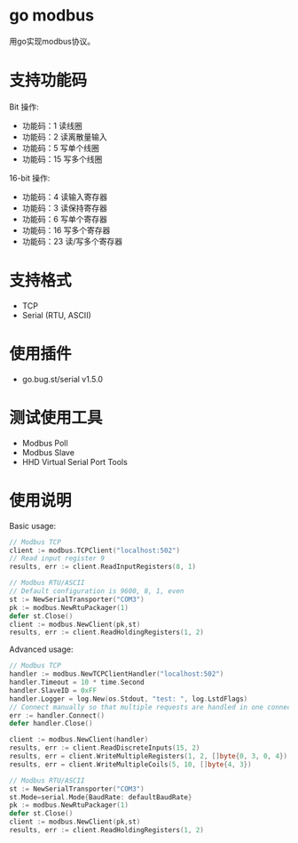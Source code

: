 # go modbus

用go实现modbus协议。

# 支持功能码

Bit 操作:

- 功能码：1 读线圈 
- 功能码：2 读离散量输入
- 功能码：5 写单个线圈
- 功能码：15 写多个线圈

16-bit 操作:

- 功能码：4 读输入寄存器
- 功能码：3 读保持寄存器
- 功能码：6 写单个寄存器
- 功能码：16 写多个寄存器
- 功能码：23 读/写多个寄存器


# 支持格式

- TCP
- Serial (RTU, ASCII)

# 使用插件

- go.bug.st/serial v1.5.0

# 测试使用工具

- Modbus Poll
- Modbus Slave
- HHD Virtual Serial Port Tools

# 使用说明

Basic usage:

```go
// Modbus TCP
client := modbus.TCPClient("localhost:502")
// Read input register 9
results, err := client.ReadInputRegisters(8, 1)

// Modbus RTU/ASCII
// Default configuration is 9600, 8, 1, even
st := NewSerialTransporter("COM3")
pk := modbus.NewRtuPackager(1)
defer st.Close()
client := modbus.NewClient(pk,st)
results, err := client.ReadHoldingRegisters(1, 2)
```

Advanced usage:

```go
// Modbus TCP
handler := modbus.NewTCPClientHandler("localhost:502")
handler.Timeout = 10 * time.Second
handler.SlaveID = 0xFF
handler.Logger = log.New(os.Stdout, "test: ", log.LstdFlags)
// Connect manually so that multiple requests are handled in one connection session
err := handler.Connect()
defer handler.Close()

client := modbus.NewClient(handler)
results, err := client.ReadDiscreteInputs(15, 2)
results, err = client.WriteMultipleRegisters(1, 2, []byte{0, 3, 0, 4})
results, err = client.WriteMultipleCoils(5, 10, []byte{4, 3})
```

```go
// Modbus RTU/ASCII
st := NewSerialTransporter("COM3")
st.Mode=serial.Mode{BaudRate: defaultBaudRate}
pk := modbus.NewRtuPackager(1)
defer st.Close()
client := modbus.NewClient(pk,st)
results, err := client.ReadHoldingRegisters(1, 2)
```

